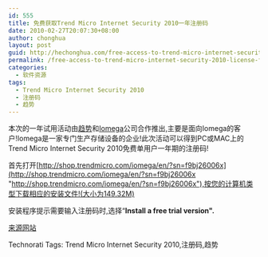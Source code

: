 ```yaml
---
id: 555
title: 免费获取Trend Micro Internet Security 2010一年注册码
date: 2010-02-27T20:07:30+08:00
author: chonghua
layout: post
guid: http://hechonghua.com/free-access-to-trend-micro-internet-security-2010-license-for-one-year/
permalink: /free-access-to-trend-micro-internet-security-2010-license-for-one-year/
categories:
  - 软件资源
tags:
  - Trend Micro Internet Security 2010
  - 注册码
  - 趋势
---
```

本次的一年试用活动由<a href="http://cn.trendmicro.com/cn/home/" target="_blank">趋势</a>和<a href="http://iomega.com/china/index.html" target="_blank">Iomega</a>公司合作推出,主要是面向Iomega的客户!Iomega是一家专门生产存储设备的企业!此次活动可以得到PC或MAC上的Trend Micro Internet Security 2010免费单用户一年期的注册码!

<!--more-->

首先打开[http://shop.trendmicro.com/iomega/en/?sn=f9bj26006x](http://shop.trendmicro.com/iomega/en/?sn=f9bj26006x "http://shop.trendmicro.com/iomega/en/?sn=f9bj26006x"),按您的计算机类型下载相应的安装文件!(大小为149.32M)

安装程序提示需要输入注册码时,选择“**Install a free trial version".**</p> 

<a href="http://for-free-on-internet.com/2010/02/trend-micro-internet-security-12month-free-trial-1-user-1-year-subscription/" target="_blank">来源网站</a>

<div style="padding-bottom: 0px; margin: 0px; padding-left: 0px; padding-right: 0px; display: inline; float: none; padding-top: 0px" id="scid:0767317B-992E-4b12-91E0-4F059A8CECA8:369638fa-4ac5-4901-bb2b-37f416c15e4f" class="wlWriterEditableSmartContent">
  Technorati Tags: Trend Micro Internet Security 2010,注册码,趋势
</div>